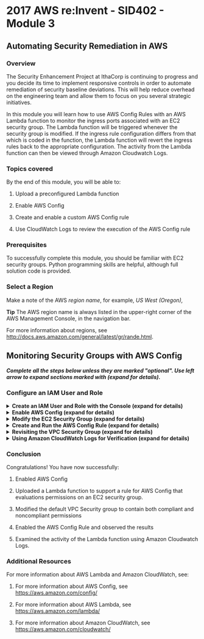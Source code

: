 # 2017 AWS re:Invent - SID402 - Module 3

## Automating Security Remediation in AWS

### Overview

The Security Enhancement Project at IthaCorp is continuing to progress and you decide its time to implement responsive controls in order to automate remediation of security baseline deviations. This will help reduce overhead on the engineering team and allow them to focus on you several strategic initiatives.

In this module you will learn how to use AWS Config Rules with an AWS Lambda function to monitor the ingress ports associated with an EC2 security group. The Lambda function will be triggered whenever the
security group is modified. If the ingress rule configuration differs from that which is coded in the function, the Lambda function will revert the ingress rules back to the appropriate configuration. The
activity from the Lambda function can then be viewed through Amazon Cloudwatch Logs.

### Topics covered

By the end of this module, you will be able to:

1.  Upload a preconfigured Lambda function

2.  Enable AWS Config

3.  Create and enable a custom AWS Config rule

4.  Use CloudWatch Logs to review the execution of the AWS Config rule

### Prerequisites

To successfully complete this module, you should be familiar with EC2 security groups. Python programming skills are helpful, although full solution code is provided.

### Select a Region

Make a note of the AWS *region name*, for example, *US West (Oregon),*

**Tip** The AWS region name is always listed in the upper-right corner of the AWS Management Console, in the navigation bar.

For more information about regions, see <http://docs.aws.amazon.com/general/latest/gr/rande.html>.

## Monitoring Security Groups with AWS Config

___Complete all the steps below unless they are marked "optional". Use left arrow to expand sections marked with (expand for details).___

### Configure an IAM User and Role

<details>
<summary><strong>Create an IAM User and Role with the Console (expand for details)
</strong></summary><p>
<br/>
<probably need more instruction here>
1.  Login to the AWS Console. Create a new user (e.g. test4user) for this
    module and attach an IAM inline policy [MonitoringSGwithAWSConfigStudentPolicy.json](./templates/MonitoringSGwithAWSConfigStudentPolicy.json). You can copy the following text and paste it into the IAM console.

````
{
    "Version": "2012-10-17",
    "Statement": [
    {
        "Effect":"Allow",
        "Action":[
            "ec2:Describe*",
            "ec2:Authorize*",
            "elasticloadbalancing:*",
            "autoscaling:*",
            "cloudwatch:*",
            "elasticbeanstalk:*",
            "config:*",
            "events:*",
            "iam:*",
            "iam:AddRoleToInstanceProfile",
            "iam:CreateInstanceProfile",
            "iam:Get*",
            "iam:PassRole",
            "iam:CreateRole",
            "iam:PutRolePolicy",
            "iam:List*",
            "iam:CreatePolicyVersion",
            "iam:DeletePolicyVersion",
            "iam:CreatePolicy",
            "kms:List*",
            "kms:Get*",
            "s3:*",
            "sns:*",
            "sqs:*",
            "tag:Get*",
            "logs:*",
            "lambda:*",
            "cloudformation:*",
            "vpc:*"
        ],
        "Resource":"*"
    },
      {
      "Sid": "LimitedAttachmentPermissions",
      "Effect": "Allow",
      "Action": [
        "iam:AttachUserPolicy",
        "iam:DetachUserPolicy",
        "iam:DetachRolePolicy",
        "iam:AttachRolePolicy"
      ],
      "Resource": "*",
      "Condition": {
        "ArnEquals": {
          "iam:PolicyArn": [
            "arn:aws:iam::aws:policy/service-role/AWSConfigRole"
            ]
        }
      }
    },
      {
      "Sid": "MoreLimitedAttachmentPermissions",
      "Effect": "Allow",
      "Action": [
        "iam:AttachRolePolicy"
      ],
      "Resource": "*",
      "Condition": {
        "ArnLike": {
          "iam:PolicyArn": [
            "arn:aws:iam::*:policy/service-role/*AWSConfigDeliveryPermissions*"
            ]
        }
      }
    },
    {
        "Effect": "Deny",
        "Action": [
            "ec2:RunInstances"
        ],
        "Resource": "arn:aws:ec2:*:*:instance/*"
    }
    ]
}
````


2.  Login to the AWS console using the new user and confirm the preferred region.
</details>

<details>
<summary><strong>Enable AWS Config (expand for details)
</strong></summary><p>
<br/>

1.  On the **Services** menu, click **Config**.

2.  Click **Get Started** if you see a button with that text, else click
    **Settings**.

3.  Under Resource types to record, *uncheck* the box **Record all resources supported in this region**.

4.  Click inside of the **Specific types** box. A scroll box field will appear. Scroll down to the EC2 section and click **SecurityGroup**. You should see **EC2: Security Group** appear in the **Specific types** box. Click outside of the box to close the scroll box field.

5.  Under **Amazon S3 bucket**, select **Create a bucket**. In the **Bucket name** field, use the default name that is provided. Leave the **Prefix (optional)** text box empty. *Make sure that the Bucket Name is not already created else you will get a bucket already exist error.*

6.  Under **AWS Config Role**, select **Create a Role**. In the **Role name** field, use the default name that is provided.

7.  Click the **Next** button at the bottom right of the web page.

8.  On the **AWS Config Rules** page, do not select any rules. You will add a custom rule later. Click **Next**.

9.  On the **Review** page, click **Confirm.** After a while, you will see the **Config Dashboard** page appear.

![](./images/image3.png)

10.  Under **AWS Config on the left panel**, click the **Resources** button. A scrollable window will appear with a list of check boxes. Select (check) all of them (be sure to scroll the entire window down as some may be hidden). Make sure you select (check) **SecurityGroup.** Click **Look Up**. You will see a message telling you that resources are being loaded.

Notice that many resources appear in addition to **EC2 Security Group** even though we told AWS Config in step 9 to record the resource type **EC2 Security Group**. The reason for this is that AWS Config also tracks resources *related to* the resource we are primarily interested in because those related resources can affect the behavior of the primary resources, in this case EC2 security groups, which are being tracked. Many of these related resources are part of the environment in which you are working. We are now going to configure the settings of the default security group that has already been installed for you.
</details>

<details>
<summary><strong>Modify the EC2 Security Group (expand for details)
</strong></summary><p>
<br/>

1.  Click the **Services** menu and select **VPC.** The **VPC Dashboard** will appear.

2.  On the left hand side of the window click **Security Groups**.

3.  There should be one security group entry with the same **sg-** followed by some characters (Default VPC Security Group). Click on the check box. You will see the security group configuration appear below with four “folder tabs.”

4.  Click on the Inbound Rules tab and click the **Edit** button.

5.  Click in the field under **Type** column and change the type to **HTTP (80)**. Under the **Source** column, click in the field and enter **0.0.0.0/0** and then click the **Add another rule** button. The default VPC Security Group has this rule added by default normally. If it is already there, skip to next step.

6.  Click in the field under **Type** column for the new row and change the type to **HTTPS (443)**. Under the **Source** column, click in the field and enter **0.0.0.0/0** and then click the **Add another rule** button.

7.  Click in the field under **Type** column for the new row and change the type to **SMTPS (465)**. Under the **Source** column, click in the field and enter **0.0.0.0/0** and then click the **Add another rule** button.

8.  Click in the field under **Type** column for the new row and change the type to **IMAPS (993)**. Under the **Source** column, click in the field and enter **0.0.0.0/0** and click the **Save** button.

Your Inbound Rules should look like this:
![](./images/image4.png)

You have now set up the ingress configuration of the default security
</details>

<details>
<summary><strong>Create and Run the AWS Config Rule (expand for details)
</strong></summary><p>
<br/>

1.  Click on the **Services** menu and select **Config.** The AWS Config page will appear.

2.  On the left side of the window, click **Rules**. On the bottom of the window, you should see “*No rules. Click Add rule to create a rule”.* Go ahead and click the **Add rule** button. The **Add rule** page will appear.

3.  Click the **Add custom rule** button.

4.  In the **Name** field, enter **EC2SecurityGroup**.

5.  In the Description field enter “Restrict ingress ports to HTTP and
    HTTPS”.

6.  Click the **Create AWS Lambda function** link. Click **Author From
    Scratch** button.

7.  In the Name field enter awsconfig_lambda_security_group

8.  In the **Role** field select **Create a custom role** and a new page
    window will appear.

9.  In the **Role Name** field enter awsconfig_lambda_ec2_security_group_role

10. Click on **View Policy Document** to open the policy window and then click on the **Edit** link. Click **Ok** if a warning message appears about reading the documentation.

11. In the policy window erase the existing content and enter the following:

````
{
    "Version": "2012-10-17",
    "Statement": [
        {
            "Effect": "Allow",
            "Action": [
                "logs:CreateLogGroup",
                "logs:CreateLogStream",
                "logs:PutLogEvents"
            ],
            "Resource": "arn:aws:logs:*:*:*"
        },
        {
            "Effect": "Allow",
            "Action": [
                "config:PutEvaluations",
                "ec2:DescribeSecurityGroups",
                "ec2:AuthorizeSecurityGroupIngress",
                "ec2:RevokeSecurityGroupIngress"
            ],
            "Resource": "*"
        }
    ]
}
````

12.  Click the **Allow** button. The page will close and you will return to the Lambda **Basic Information** page.

13.  Click Create function

14.  For Code entry type select Upload a .ZIP file

15.  Click the Upload button under Function Package and upload the [awsconfig_lambda_security_group.zip](https://s3-us-west-2.amazonaws.com/sid402-artifacts/lambda/awsconfig_lambda_security_group.py.zip) file.

16.  For Runtime select Python 2.7

17.  In the Handler field enter awsconfig_lambda_security_group.lambda_handler

18.  Let the **Memory (MB)** field under Basic Settings field with the default value of 128.

19.  In the **Timeout** fields, set **min** to 1 and **sec** to 0. Lambda functions can run for a maximum of five minutes. This is particular function typically takes less than five seconds to run so allowing one minute should be more than adequate.

20.  For **VPC** under Network tab, accept the default value of **No VPC**.

21. Click “Save” button.

22. You should see Python code that looks similar to what appears below. If you don’t see code, revisit the work you did in steps 14 and 15. The part of the handler name to the left of the period must match the file name.

![](./images/image5.png)

Let’s take a look at a few things in the code. Scroll down to where you see the value **REQUIRED_PERMISSIONS**.

![](./images/image6.png)

This is an array of desired ingress IP Permissions in the format used by the **describe_security_groups()** API call which is used later in the code. Notice that the array only contains permissions for HTTP (TCP port 80) and HTTPS (TCP port 443). It does not contain the permissions we added for SMTPS (TCP port 465) and IMAPS (TCP port 993).

If the ingress permissions contain anything other than the permissions in this array, the code uses the
**authorize_security_group_ingress()** and **revoke_security_group_ingress()** calls to add or remove
permissions as appropriate. Therefore, we should expect that the SMTPS (TCP port 465) and IMAPS (TCP port 993) permissions should be removed when we run this function.

23.  On the upper right part of the page you should some text following **ARN**. Copy the text beginning with **arn:aws:lambda** all the way to the end into scratch text file or leave it in your copy/paste buffer. It should look something like this: *arn:aws:lambda:us-west-2:account number:function:awsconfig_lambda_security_group*

 Go back to the **AWS Config** page that should still be open to **Add custom rule**.

 __Note:__ If you closed the AWS Config page accidentally, then go back to the Lambda page you were just on and click **Services** and select **Config** and do steps 31-35 again and then continue below.

24.  In the **AWS Lambda function ARN** field, enter the **arn:aws:lambda** value that you copied in the previous step.

25.  For Trigger type select **Configuration changes**.

26.  For **Scope of changes** select the radio box for **Resources**. Click in the **Resources** text box**,** scroll box will appear.

27.  Pick **SecurityGroup**. You do leave **Resource identifier** empty since we only have one security group in this module.

28.  In the **Key** field enter **debug** and in the **Value** field enter **true** to generate additional data you can look at later if you choose.

29.  Click **Save**. You will return to the AWS Config Rules page. Under the **Compliance** column, you will see the function has been submitted for an initial evaluation. This initial evaluation may take several minutes to complete. This same evaluation will also take place whenever the security group is changed again in the future. Click the refresh button periodically as well to update the evaluation status.

![](./images/image7.png)

30.  Once the compliance evaluation has taken place, you should see the
    following:

![](./images/image8.png)
</details>

<details>
<summary><strong>Revisiting the VPC Security Group (expand for details)
</strong></summary><p>
<br/>

1.  We will now examine the VPC security group that we had previously created to allow HTTP, HTTPS, IMAPS, and SMTPS traffic. Click the **Services** menu and select **VPC**. The **VPC Dashboard** will appear.

2.  On the left hand side of the window click Security Groups.

3.  Click the **Inbound** tab that appears below. Notice that only HTTP and HTTPS traffic are permitted as shown below.

![](./images/image9.png)

 This corresponds to the **REQUIRED_PERMISSIONS** that were configured into the Lambda function as described in step 44. The Lambda function detected the additional permissions for SMTPS (TCP port 465) and IMAPS (TCP port 993) that were present in the security group and removed them. In this case, the detection happened during the initial rule validation. If you were to modify the security group again, a
 compliance evaluation would be triggered which would again invoke the Lambda function and the changes would be reverted.
</details>

<details>
<summary><strong>Using Amazon CloudWatch Logs for Verification (expand for details)
</strong></summary><p>
<br/>

1.  We will now use Amazon CloudWatch Logs to see what the Lambda function did. Click the **Services** menu and select **Cloudwatch.**

2.  On the left side of page, select **Logs**.

3.  Click on the link that contains **awsconfig_lambda_security_group**.

4.  Under **Log Streams**, beginning with the top link, click each link until you see an entry that contains the words **revoking for** and expand the entry. You should see something similar to this. The security group values have been blacked out. This shows that the two entries for ports 993 and 465 have been removed.

![](./images/image10.png)

5.  (Optional) If have another 15 minutes remaining, modify the ingress ports of the security group as described in steps 17-24. That will trigger another evaluation of the security group configuration. After 8-13 minutes, the ingress port configuration will revert to include only HTTP (TCP port 80) and HTTPS (TCP port 443). You will be able to verify this by revisiting the security group settings.
</details>

### Conclusion

Congratulations! You have now successfully:

1.  Enabled AWS Config

2.  Uploaded a Lambda function to support a rule for AWS Config that
    evaluations permissions on an EC2 security group.

3.  Modified the default VPC Security group to contain both compliant
    and noncompliant permissions

4.  Enabled the AWS Config Rule and observed the results

5.  Examined the activity of the Lambda function using Amazon Cloudwatch
    Logs.

### Additional Resources

For more information about AWS Lambda and Amazon CloudWatch, see:

1.  For more information about AWS Config, see
    <https://aws.amazon.com/config/>

2.  For more information about AWS Lambda, see
    <https://aws.amazon.com/lambda/>

3.  For more information about Amazon CloudWatch, see
    <https://aws.amazon.com/cloudwatch/>
